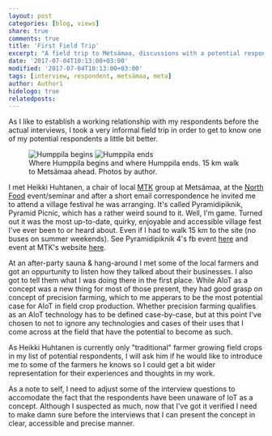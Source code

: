 ```yaml
---
layout: post
categories: [blog, views]
share: true
comments: true
title: 'First Field Trip'
excerpt: "A field trip to Metsämaa, discussions with a potential respondent and a great village festival"
date: '2017-07-04T10:13:00+03:00'
modified: '2017-07-04T10:13:00+03:00'
tags: [interview, respondent, metsämaa, meta]
author: Author1
hidelogo: true
relatedposts:
---
```

As I like to establish a working relationship with my respondents before the actual interviews, I took a very informal field trip in order to get to know one of my potential respondents a little bit better.

<figure class="half">
    <img src="../../../images/posts/IMG_1372.jpg" alt="Humppila begins">
    <img src="../../../images/posts/IMG_1370.jpg" alt="Humppila ends">
    <figcaption>Where Humppila begins and where Humppila ends. 15 km walk to Metsämaa ahead. Photos by author.</figcaption>
</figure>

I met Heikki Huhtanen, a chair of local [MTK](https://www.mtk.fi) group at Metsämaa, at the [North Food](https://startnorth.com/#/event/77) event/seminar and after a short email correspondence he invited me to attend a village festival he was arranging. It's called Pyramidipiknik, Pyramid Picnic, which has a rather weird sound to it. Well, I'm game. Turned out it was the most up-to-date, quirky, enjoyable and accessible village fest I've ever been to or heard about. Even if I had to walk 15 km to the site (no buses on summer weekends). See Pyramidipiknik 4's fb event [here](https://www.facebook.com/events/1865339067057762/) and event at MTK's website [here](http://www.kasvutarinoita.fi/tapahtumat/metsmaan-pyramidipiknik-4).

At an after-party sauna & hang-around I met some of the local farmers and got an oppurtunity to listen how they talked about their businesses. I also got to tell them what I was doing there in the first place. While AIoT as a concept was a new thing for most of those present, they had good grasp on concept of precision farming, which to me apperars to be the most potential case for AIoT in field crop production. Whether precision farming qualifies as an AIoT technology has to be defined case-by-case, but at this point I've chosen to not to ignore any technologies and cases of their uses that I come across at the field that have the potential to become as such.

As Heikki Huhtanen is currently only "traditional" farmer growing field crops in my list of potential respondents, I will ask him if he would like to introduce me to some of the farmers he knows so I could get a bit wider representation for their experiences and thoughts in my work.

As a note to self, I need to adjust some of the interview questions to accomodate the fact that the respondents have been unaware of IoT as a concept. Although I suspected as much, now that I've got it verified I need to make damn sure before the interviews that I can present the concept in clear, accessible and precise manner.
